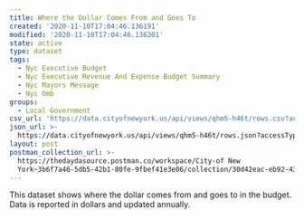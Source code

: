 ```yaml
---
title: Where the Dollar Comes From and Goes To
created: '2020-11-10T17:04:46.136191'
modified: '2020-11-10T17:04:46.136201'
state: active
type: dataset
tags:
  - Nyc Executive Budget
  - Nyc Executive Revenue And Expense Budget Summary
  - Nyc Mayors Message
  - Nyc Omb
groups:
  - Local Government
csv_url: 'https://data.cityofnewyork.us/api/views/qhm5-h46t/rows.csv?accessType=DOWNLOAD'
json_url: >-
  https://data.cityofnewyork.us/api/views/qhm5-h46t/rows.json?accessType=DOWNLOAD
layout: post
postman_collection_url: >-
  https://thedaydasource.postman.co/workspace/City-of New
  York~3b6f7a46-5db5-42b1-80fe-9fbef41e3e06/collection/30d42eac-eb92-4375-8e6e-9db13da75680
---
```

This dataset shows where the dollar comes from and goes to in the budget. Data is reported in dollars and updated annually.
